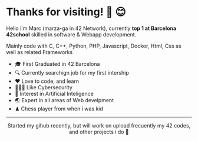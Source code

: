 # Thanks for visiting! 👋 😊
<p>Hello i'm Marc (marza-ga in 42 Network), currently <strong>top 1 at Barcelona 42school</strong> skilled in software & Webapp development.</p>
<p>Mainly code with C, C++, Python, PHP, Javascript, Docker, Html, Css as well as related Frameworks</p>

<ul>
<li>🎓 First Graduated in 42 Barcelona</li>
<li>🔍 Currently searchign job for my first intership</li>
<li>❤️ Love to code, and learn</li>
<li>👮🏻‍♀️ Like Cybersecurity</li>
<li>🧠 Interest in Artificial Inteligence</li>
<li>🌏 Expert in all areas of Web develpment</li>
<li>♟ Chess player from when i was kid</li>
</ul>

<hr>
<p style="text-align: center;">Started my gihub recently, but will work on upload frecuently my 42 codes, and other projects i do 🥰</p>
